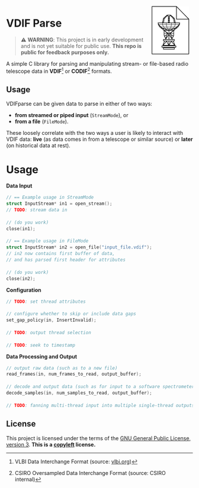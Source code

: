 <img align="right" src="docs/logo.png" style="padding:10px;width:20%;">

# VDIF Parse

> :warning: **WARNING**: This project is in early development and is not yet suitable for public use. **This repo is public for feedback purposes only.**

A simple C library for parsing and manipulating stream- or file-based radio telescope data in **VDIF**[^1] or **CODIF**[^2] formats.

[^1]: VLBI Data Interchange Format (source: [vlbi.org](https://vlbi.org/wp-content/uploads/2019/03/VDIF_specification_Release_1.1.1.pdf))
[^2]: CSIRO Oversampled Data Interchange Format (source: CSIRO internal)

## Usage

VDIFparse can be given data to parse in either of two ways: 

* **from streamed or piped input** (`StreamMode`), or 
* **from a file** (`FileMode`). 

These loosely correlate with the two ways a user is likely to interact with VDIF data: **live** (as data comes in from a telescope or similar source) or **later** (on historical data at rest).

# Usage

**Data Input**

```c
// == Example usage in StreamMode
struct InputStream* in1 = open_stream();
// TODO: stream data in

// (do you work)
close(in1);

// == Example usage in FileMode
struct InputStream* in2 = open_file("input_file.vdif");
// in2 now contains first buffer of data, 
// and has parsed first header for attributes

// (do you work)
close(in2);
```

**Configuration**

```c
// TODO: set thread attributes

// configure whether to skip or include data gaps
set_gap_policy(in, InsertInvalid);

// TODO: output thread selection

// TODO: seek to timestamp
```

**Data Processing and Output**

```c
// output raw data (such as to a new file)
read_frames(in, num_frames_to_read, output_buffer);

// decode and output data (such as for input to a software spectrometer)
decode_samples(in, num_samples_to_read, output_buffer);

// TODO: fanning multi-thread input into multiple single-thread outputs?
```

## License

This project is licensed under the terms of the [GNU General Public License, version 3](https://www.gnu.org/licenses/gpl-3.0.en.html). **This is a [copyleft](https://www.gnu.org/licenses/copyleft.en.html) license.**